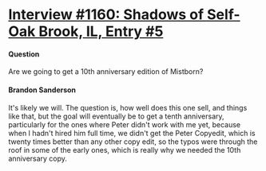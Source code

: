 # [Interview #1160: Shadows of Self-Oak Brook, IL, Entry #5](https://www.theoryland.com/intvmain.php?i=1160#5)

#### Question

Are we going to get a 10th anniversary edition of Mistborn?

#### Brandon Sanderson

It's likely we will. The question is, how well does this one sell, and things like that, but the goal will eventually be to get a tenth anniversary, particularly for the ones where Peter didn't work with me yet, because when I hadn't hired him full time, we didn't get the Peter Copyedit, which is twenty times better than any other copy edit, so the typos were through the roof in some of the early ones, which is really why we needed the 10th anniversary copy.

